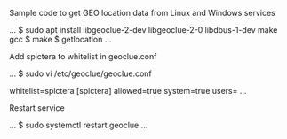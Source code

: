 Sample code to get GEO location data from Linux and Windows services

...
$ sudo apt install libgeoclue-2-dev libgeoclue-2-0 libdbus-1-dev make gcc
$ make
$ getlocation
...

Add spictera to whitelist in geoclue.conf

...
$ sudo vi /etc/geoclue/geoclue.conf

whitelist=spictera
[spictera]
allowed=true
system=true
users=
...

Restart service

...
$ sudo systemctl restart geoclue
...

<!---
spictera/spictera is a ✨ special ✨ repository because its `README.md` (this file) appears on your GitHub profile.
You can click the Preview link to take a look at your changes.
--->
